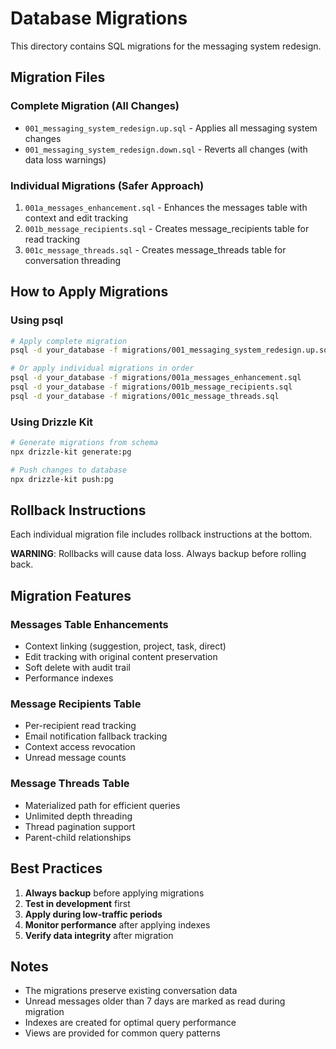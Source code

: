 # Database Migrations

This directory contains SQL migrations for the messaging system redesign.

## Migration Files

### Complete Migration (All Changes)
- `001_messaging_system_redesign.up.sql` - Applies all messaging system changes
- `001_messaging_system_redesign.down.sql` - Reverts all changes (with data loss warnings)

### Individual Migrations (Safer Approach)
1. `001a_messages_enhancement.sql` - Enhances the messages table with context and edit tracking
2. `001b_message_recipients.sql` - Creates message_recipients table for read tracking
3. `001c_message_threads.sql` - Creates message_threads table for conversation threading

## How to Apply Migrations

### Using psql
```bash
# Apply complete migration
psql -d your_database -f migrations/001_messaging_system_redesign.up.sql

# Or apply individual migrations in order
psql -d your_database -f migrations/001a_messages_enhancement.sql
psql -d your_database -f migrations/001b_message_recipients.sql
psql -d your_database -f migrations/001c_message_threads.sql
```

### Using Drizzle Kit
```bash
# Generate migrations from schema
npx drizzle-kit generate:pg

# Push changes to database
npx drizzle-kit push:pg
```

## Rollback Instructions

Each individual migration file includes rollback instructions at the bottom.

**WARNING**: Rollbacks will cause data loss. Always backup before rolling back.

## Migration Features

### Messages Table Enhancements
- Context linking (suggestion, project, task, direct)
- Edit tracking with original content preservation
- Soft delete with audit trail
- Performance indexes

### Message Recipients Table
- Per-recipient read tracking
- Email notification fallback tracking
- Context access revocation
- Unread message counts

### Message Threads Table
- Materialized path for efficient queries
- Unlimited depth threading
- Thread pagination support
- Parent-child relationships

## Best Practices

1. **Always backup** before applying migrations
2. **Test in development** first
3. **Apply during low-traffic periods**
4. **Monitor performance** after applying indexes
5. **Verify data integrity** after migration

## Notes

- The migrations preserve existing conversation data
- Unread messages older than 7 days are marked as read during migration
- Indexes are created for optimal query performance
- Views are provided for common query patterns